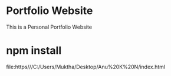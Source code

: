 # Portfolio Website
This is a Personal Portfolio Website
# npm install
file:https///C:/Users/Muktha/Desktop/Anu%20K%20N/index.html

